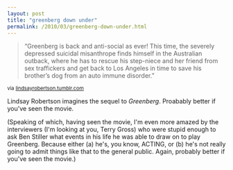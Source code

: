 ```yaml
---
layout: post
title: "greenberg down under"
permalink: /2010/03/greenberg-down-under.html
---
```


<blockquote><p>“Greenberg is back and anti-social as ever! This time, the severely depressed suicidal misanthrope finds himself in the Australian outback, where he has to rescue his step-niece and her friend from sex traffickers and get back to Los Angeles in time to save his brother’s dog from an auto immune disorder.”</p>
<p></p></blockquote>

<p><small>via <a href="http://lindsayrobertson.tumblr.com/post/482246197/greenberg-2-greenberg-down-under">lindsayrobertson.tumblr.com</a></small></p>

<p>Lindsay Robertson imagines the sequel to <i>Greenberg</i>.  Proabably better if you&#39;ve seen the movie. </p>

<p>(Speaking of which, having seen the movie, I&#39;m even more amazed by the interviewers (I&#39;m looking at you, Terry Gross) who were stupid enough to ask Ben Stiller what events in his life he was able to draw on to play Greenberg. Because either (a) he&#39;s, you know, ACTING, or (b) he&#39;s not really going to admit things like that to the general public. Again, probably better if you&#39;ve seen the movie.)</p>


